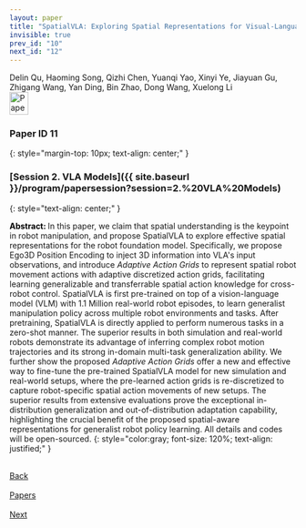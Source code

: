```yaml
---
layout: paper
title: "SpatialVLA: Exploring Spatial Representations for Visual-Language-Action Models"
invisible: true
prev_id: "10"
next_id: "12"
---
```

<div class="paper-authors">
  <div class="paper-author-box">
    <div class="paper-author-name">Delin Qu, Haoming Song, Qizhi Chen, Yuanqi Yao, Xinyi Ye, Jiayuan Gu, Zhigang Wang, Yan Ding, Bin Zhao, Dong Wang, Xuelong Li</div>
    <div class="paper-author-uni"></div>
  </div>
</div>

<div class="paper-pdf">
  <div>
    <a href="https://www.roboticsproceedings.org/rss21/p011.pdf" title="Download PDF" target="_blank">
      <img src="{{ site.baseurl }}/images/paper_link_cardinal_red.png" alt="Paper PDF" width="33" height="40" />
    </a>
  </div>
</div>

### Paper ID 11
{: style="margin-top: 10px; text-align: center;" }

### [Session 2. VLA Models]({{ site.baseurl }}/program/papersession?session=2.%20VLA%20Models)
{: style="text-align: center;" }

<b style="color: black;">Abstract: </b>In this paper, we claim that spatial understanding is the keypoint in robot manipulation, and propose SpatialVLA to explore effective spatial representations for the robot foundation model. Specifically, we propose Ego3D Position Encoding to inject 3D information into VLA's input observations, and introduce <em>Adaptive Action Grids</em> to represent spatial robot movement actions with adaptive discretized action grids, facilitating learning generalizable and transferrable spatial action knowledge for cross-robot control. SpatialVLA is first pre-trained on top of a vision-language model (VLM)  with 1.1 Million real-world robot episodes, to learn generalist manipulation policy across multiple robot environments and tasks. After pretraining, SpatialVLA is directly applied to perform numerous tasks in a zero-shot manner. The superior results in both simulation and real-world robots demonstrate its advantage of inferring complex robot motion trajectories and its strong in-domain multi-task generalization ability. We further show the proposed <em>Adaptive Action Grids</em> offer a new and effective way to fine-tune the pre-trained SpatialVLA model for new simulation and real-world setups, where the pre-learned action grids is re-discretized to capture robot-specific spatial action movements of new setups. The superior results from extensive evaluations prove the exceptional in-distribution generalization and out-of-distribution adaptation capability, highlighting the crucial benefit of the proposed spatial-aware representations for generalist robot policy learning. All details and codes will be open-sourced.
{: style="color:gray; font-size: 120%; text-align: justified;" }

<div class="paper-menu">
  <div class="paper-menu-inner">
    <a href="{{ site.baseurl }}/program/papers/10/" title="Previous Paper">
            <div class="paper-menu-icon">
                <i class="fa fa-chevron-left"></i><br>
                <span class="paper-menu-label">Back</span>
            </div>
        </a>
    <a href="{{ site.baseurl }}/program/papers" title="All Papers">
      <div class="paper-menu-icon">
        <i class="fa fa-list"></i><br>
        <span class="paper-menu-label">Papers</span>
      </div>
    </a>
    <a href="{{ site.baseurl }}/program/papers/12/" title="Next Paper">
            <div class="paper-menu-icon">
                <i class="fa fa-chevron-right"></i><br>
                <span class="paper-menu-label">Next</span>
            </div>
        </a>
  </div>
</div>
